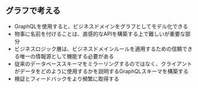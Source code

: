 ## グラフで考える

- GraphQLを使用すると、ビジネスドメインをグラフとしてモデル化できる
- 物事に名前を付けることは、直感的なAPIを構築する上で難しいが重要な部分
- ビジネスロジック層は、ビジネスドメインルールを適用するための信頼できる唯一の情報源として機能する必要がある
- 従来のデータベーススキーマをミラーリングするのではなく、クライアントがデータをどのように使用するかを説明するGraphQLスキーマを構築する
- 検証とフィードバックをより頻繁に取得する